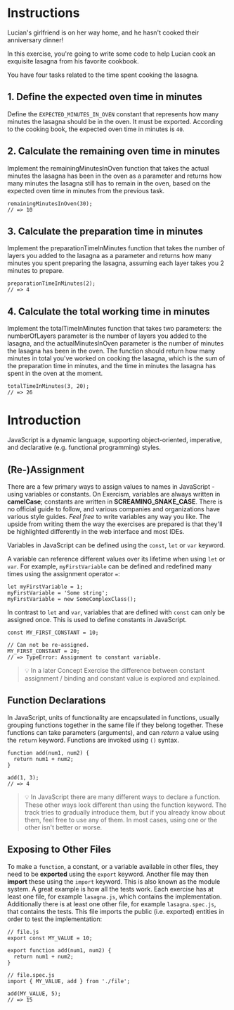 # Instructions
Lucian's girlfriend is on her way home, and he hasn't cooked their anniversary dinner!

In this exercise, you're going to write some code to help Lucian cook an exquisite lasagna from his favorite cookbook.

You have four tasks related to the time spent cooking the lasagna.

## 1. Define the expected oven time in minutes
Define the `EXPECTED_MINUTES_IN_OVEN` constant that represents how many minutes the lasagna should be in the oven. It must be exported. According to the cooking book, the expected oven time in minutes is `40`.

## 2. Calculate the remaining oven time in minutes
Implement the remainingMinutesInOven function that takes the actual minutes the lasagna has been in the oven as a parameter and returns how many minutes the lasagna still has to remain in the oven, based on the expected oven time in minutes from the previous task.
```
remainingMinutesInOven(30);
// => 10
```

## 3. Calculate the preparation time in minutes
Implement the preparationTimeInMinutes function that takes the number of layers you added to the lasagna as a parameter and returns how many minutes you spent preparing the lasagna, assuming each layer takes you 2 minutes to prepare.
```
preparationTimeInMinutes(2);
// => 4
```

## 4. Calculate the total working time in minutes
Implement the totalTimeInMinutes function that takes two parameters: the numberOfLayers parameter is the number of layers you added to the lasagna, and the actualMinutesInOven parameter is the number of minutes the lasagna has been in the oven. The function should return how many minutes in total you've worked on cooking the lasagna, which is the sum of the preparation time in minutes, and the time in minutes the lasagna has spent in the oven at the moment.
```
totalTimeInMinutes(3, 20);
// => 26
```



# Introduction
JavaScript is a dynamic language, supporting object-oriented, imperative, and declarative (e.g. functional programming) styles.

## (Re-)Assignment
There are a few primary ways to assign values to names in JavaScript - using variables or constants. On Exercism, variables are always written in **camelCase**; constants are written in **SCREAMING_SNAKE_CASE**. There is no official guide to follow, and various companies and organizations have various style guides. _Feel free_ to write variables any way you like. The upside from writing them the way the exercises are prepared is that they'll be highlighted differently in the web interface and most IDEs.

Variables in JavaScript can be defined using the `const`, `let` or `var` keyword.

A variable can reference different values over its lifetime when using `let` or `var`. For example, `myFirstVariable` can be defined and redefined many times using the assignment operator `=`:
```
let myFirstVariable = 1;
myFirstVariable = 'Some string';
myFirstVariable = new SomeComplexClass();
```
In contrast to `let` and `var`, variables that are defined with `const` can only be assigned once. This is used to define constants in JavaScript.
```
const MY_FIRST_CONSTANT = 10;

// Can not be re-assigned.
MY_FIRST_CONSTANT = 20;
// => TypeError: Assignment to constant variable.
```
  > 💡 In a later Concept Exercise the difference between constant assignment / binding and constant value is explored and explained.

## Function Declarations
In JavaScript, units of functionality are encapsulated in functions, usually grouping functions together in the same file if they belong together. These functions can take parameters (arguments), and can _return_ a value using the `return` keyword. Functions are invoked using `()` syntax.
```
function add(num1, num2) {
  return num1 + num2;
}

add(1, 3);
// => 4
```
  > 💡 In JavaScript there are many different ways to declare a function. These other ways look different than using the function keyword. The track tries to gradually introduce them, but if you already know about them, feel free to use any of them. In most cases, using one or the other isn't better or worse.

## Exposing to Other Files
To make a `function`, a constant, or a variable available in other files, they need to be **exported** using the `export` keyword. Another file may then **import** these using the `import` keyword. This is also known as the module system. A great example is how all the tests work. Each exercise has at least one file, for example `lasagna.js`, which contains the implementation. Additionally there is at least one other file, for example `lasagna.spec.js`, that contains the tests. This file imports the public (i.e. exported) entities in order to test the implementation:
```
// file.js
export const MY_VALUE = 10;

export function add(num1, num2) {
  return num1 + num2;
}

// file.spec.js
import { MY_VALUE, add } from './file';

add(MY_VALUE, 5);
// => 15
```